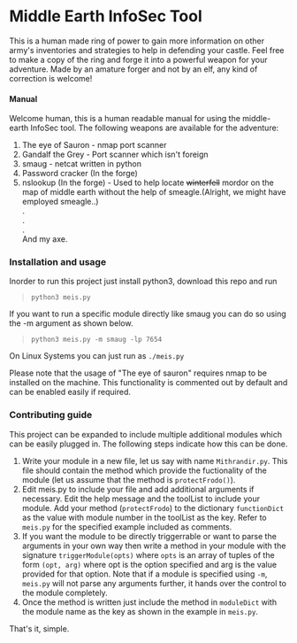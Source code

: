 # Middle Earth InfoSec Tool
This is a human made ring of power to gain more information on other army's inventories and strategies to help in defending your castle. Feel free to make a copy of the ring and forge it into a powerful weapon for your adventure. Made by an amature forger and not by an elf, any kind of correction is welcome!

#### Manual
Welcome human, this is a human readable manual for using the middle-earth InfoSec tool. 
The following weapons are available for the adventure:
1. The eye of Sauron - nmap port scanner
2. Gandalf the Grey - Port scanner which isn't foreign
3. smaug - netcat written in python
4. Password cracker (In the forge)
5. nslookup (In the forge) - Used to help locate ~~winterfell~~ mordor on the map of middle earth without the help of smeagle.(Alright, we might have employed smeagle..)  
.  
.  
.  
And my axe.

### Installation and usage
Inorder to run this project just install python3, download this repo and run 
> `python3 meis.py`

If you want to run a specific module directly like smaug you can do so using the -m argument as shown below.
> `python3 meis.py -m smaug -lp 7654`

On Linux Systems you can just run as `./meis.py`

Please note that the usage of "The eye of sauron" requires nmap to be installed on the machine. This functionality is commented out by default and can be enabled easily if required.

### Contributing guide
This project can be expanded to include multiple additional modules which can be easily plugged in. The following steps indicate how this can be done.
1. Write your module in a new file, let us say with name `Mithrandir.py`. This file should contain the method which provide the fuctionality of the module (let us assume that the method is `protectFrodo()`).
2. Edit meis.py to include your file and add additional arguments if necessary. Edit the help message and the toolList to include your module. Add your method (`protectFrodo`) to the dictionary `functionDict` as the value with module number in the toolList as the key. Refer to `meis.py` for the specified example included as comments.
3. If you want the module to be directly triggerrable or want to parse the arguments in your own way then write a method in your module with the signature `triggerModule(opts)` where `opts` is an array of tuples of the form `(opt, arg)` where opt is the option specified and arg is the value provided for that option. Note that if a module is specified using `-m`, `meis.py` will not parse any arguments further, it hands over the control to the module completely.
4. Once the method is written just include the method in `moduleDict` with the module name as the key as shown in the example in `meis.py`. 

That's it, simple.